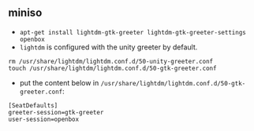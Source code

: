 ## miniso
- `apt-get install lightdm-gtk-greeter lightdm-gtk-greeter-settings openbox`
- `lightdm` is configured with the unity greeter by default.
```
rm /usr/share/lightdm/lightdm.conf.d/50-unity-greeter.conf
touch /usr/share/lightdm/lightdm.conf.d/50-gtk-greeter.conf
```
- put the content below in `/usr/share/lightdm/lightdm.conf.d/50-gtk-greeter.conf`:
```
[SeatDefaults]
greeter-session=gtk-greeter
user-session=openbox
```
